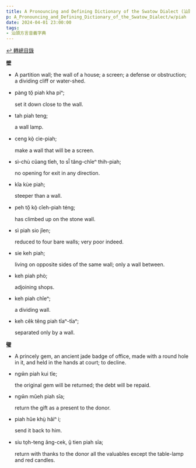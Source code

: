 ```yaml
---
title: A Pronouncing and Defining Dictionary of the Swatow Dialect (汕頭方言音義字典) / piah
p: A_Pronouncing_and_Defining_Dictionary_of_the_Swatow_Dialect/w/piah
date: 2024-04-01 23:00:00
tags: 
- 汕頭方言音義字典
---
```


[↩️ 轉總目錄](/A_Pronouncing_and_Defining_Dictionary_of_the_Swatow_Dialect)


**壁**
- A partition wall; the wall of a house; a screen; a defense or obstruction; a dividing cliff or water-shed.

- pàng tŏ̤ piah kha piⁿ;

  set it down close to the wall.

- tah piah teng;

  a wall lamp.

- ceng kò̤ cìe-piah;

  make a wall that will be a screen.

- sì-chù cŭang tîeh, to sĭ̆ tâng-chîeⁿ thih-piah;

  no opening for exit in any direction.

- kĭa kùe piah;

  steeper than a wall.

- peh tŏ̤ kò̤ cîeh-piah téng;

  has climbed up on the stone wall.

- sì piah sio jîen;

  reduced to four bare walls; very poor indeed.

- sie keh piah;

  living on opposite sides of the same wall; only a wall between.

- keh piah phò;

  adjoining shops.

- keh piah chîeⁿ;

  a dividing wall.

- keh cêk têng piah tīaⁿ-tīaⁿ;

  separated only by a wall.

**璧**
- A princely gem, an ancient jade badge of office, made with a round hole in it, and held in the hands at court; to decline.

- ngŵn piah kui tĭe;

  the original gem will be returned; the debt will be repaid.

- ngŵn mûeh piah sīa;

  return the gift as a present to the donor.

- piah hûe khṳ̀ hâiⁿ i;

  send it back to him.

- siu to̤h-teng âng-cek, ṳ̂ tien piah sīa;

  return with thanks to the donor all the valuables except the table-lamp and red candles.